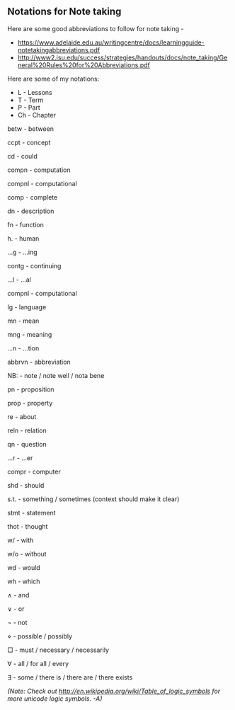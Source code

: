 ## Notations for Note taking

Here are some good abbreviations to follow for note taking - 

- https://www.adelaide.edu.au/writingcentre/docs/learningguide-notetakingabbreviations.pdf
- http://www2.isu.edu/success/strategies/handouts/docs/note_taking/General%20Rules%20for%20Abbreviations.pdf

Here are some of my notations:

- L - Lessons
- T - Term
- P - Part
- Ch - Chapter

betw - between

ccpt - concept

cd - could

compn - computation

compnl - computational

comp - complete

dn - description

fn - function

h. - human

...g - ...ing

contg - continuing

...l - ...al

compnl - computational

lg - language

mn - mean

mng - meaning

...n - ...tion

abbrvn - abbreviation

NB: - note / note well / nota bene

pn - proposition

prop - property

re - about

reln - relation

qn - question

...r - ...er

compr - computer

shd - should

s.t. - something / sometimes (context should make it clear)

stmt - statement

thot - thought

w/ - with

w/o - without

wd - would

wh - which

∧ - and

∨ - or

¬ - not

⋄ - possible / possibly

□ - must / necessary / necessarily

∀ - all / for all / every

∃ - some / there is / there are / there exists

*(Note: Check out http://en.wikipedia.org/wiki/Table_of_logic_symbols for more unicode logic symbols. -A)*

### 